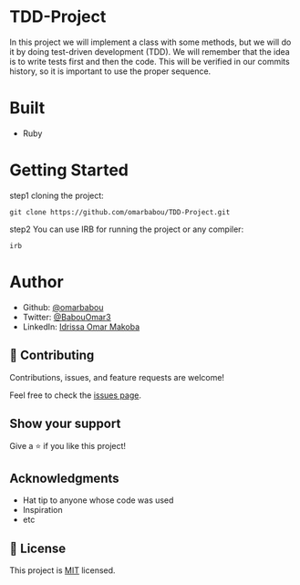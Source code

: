 # TDD-Project
In this project we will implement a class with some methods, but we will do it by doing test-driven development (TDD). We will remember that the idea is to write tests first and then the code. This will be verified in our commits history, so it is important to use the proper sequence.


# Built 
- Ruby

# Getting Started
step1 cloning the project:

    git clone https://github.com/omarbabou/TDD-Project.git

step2 You can use IRB for running the project or any compiler:

    irb

# Author

- Github: [@omarbabou](https://github.com/omarbabou)
- Twitter: [@BabouOmar3](https://twitter.com/BabouOmar3)
- LinkedIn: [Idrissa Omar Makoba](https://www.linkedin.com/in/idrissa-makoba-omar/)


## 🤝 Contributing

Contributions, issues, and feature requests are welcome!

Feel free to check the [issues page](../../issues/).

## Show your support

Give a ⭐️ if you like this project!

## Acknowledgments

- Hat tip to anyone whose code was used
- Inspiration
- etc

## 📝 License

This project is [MIT](./MIT.md) licensed.
